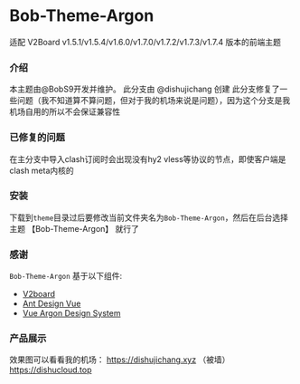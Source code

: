 # Bob-Theme-Argon
适配 V2Board v1.5.1/v1.5.4/v1.6.0/v1.7.0/v1.7.2/v1.7.3/v1.7.4 版本的前端主题

### 介绍
本主题由@BobS9开发并维护。
此分支由 @dishujichang 创建
此分支修复了一些问题（我不知道算不算问题，但对于我的机场来说是问题），因为这个分支是我机场自用的所以不会保证兼容性

### 已修复的问题

在主分支中导入clash订阅时会出现没有hy2 vless等协议的节点，即使客户端是clash meta内核的

### 安装
下载到`theme`目录过后要修改当前文件夹名为`Bob-Theme-Argon`，然后在后台选择主题 【Bob-Theme-Argon】 就行了

### 感谢
`Bob-Theme-Argon` 基于以下组件:

+ [V2board](https://github.com/v2board/v2board)
+ [Ant Design Vue](https://antdv.com/components/overview)
+ [Vue Argon Design System](https://demos.creative-tim.com/vue-argon-design-system)

### 产品展示

效果图可以看看我的机场： 
https://dishujichang.xyz （被墙）
https://dishucloud.top


